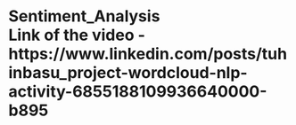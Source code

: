 <h1>Sentiment_Analysis<br>
Link of the video - https://www.linkedin.com/posts/tuhinbasu_project-wordcloud-nlp-activity-6855188109936640000-b895
